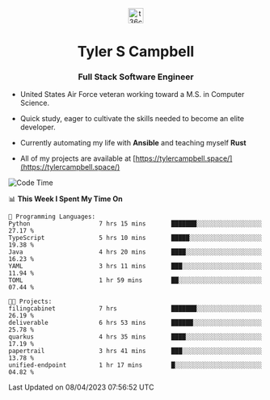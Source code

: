 <p align="center">
<a href="https://www.linkedin.com/in/t36campbell" target="blank"><img align="center" src="https://ik.imagekit.io/t36campbell/Portfolio/linkedin.png.original_m8bbGgPh6.png" alt="t36campbell" height="30" width="30" /></a>
</p>
<h1 align="center">Tyler S Campbell</h1>
<h3 align="center">Full Stack Software Engineer</h3>

* United States Air Force veteran working toward a M.S. in Computer Science.

* Quick study, eager to cultivate the skills needed to become an elite developer.

* Currently automating my life with **Ansible** and teaching myself **Rust**

* All of my projects are available at [https://tylercampbell.space/](https://tylercampbell.space/)

<!--START_SECTION:waka-->
![Code Time](http://img.shields.io/badge/Code%20Time-2%2C375%20hrs%2030%20mins-blue)

📊 **This Week I Spent My Time On** 

```text
💬 Programming Languages: 
Python                   7 hrs 15 mins       ███████░░░░░░░░░░░░░░░░░░   27.17 % 
TypeScript               5 hrs 10 mins       █████░░░░░░░░░░░░░░░░░░░░   19.38 % 
Java                     4 hrs 20 mins       ████░░░░░░░░░░░░░░░░░░░░░   16.23 % 
YAML                     3 hrs 11 mins       ███░░░░░░░░░░░░░░░░░░░░░░   11.94 % 
TOML                     1 hr 59 mins        ██░░░░░░░░░░░░░░░░░░░░░░░   07.44 % 

🐱‍💻 Projects: 
filingcabinet            7 hrs               ███████░░░░░░░░░░░░░░░░░░   26.19 % 
deliverable              6 hrs 53 mins       ██████░░░░░░░░░░░░░░░░░░░   25.78 % 
quarkus                  4 hrs 35 mins       ████░░░░░░░░░░░░░░░░░░░░░   17.19 % 
papertrail               3 hrs 41 mins       ███░░░░░░░░░░░░░░░░░░░░░░   13.78 % 
unified-endpoint         1 hr 17 mins        █░░░░░░░░░░░░░░░░░░░░░░░░   04.82 % 
```


 Last Updated on 08/04/2023 07:56:52 UTC
<!--END_SECTION:waka-->
